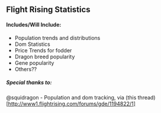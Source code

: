 ## Flight Rising Statistics

#### Includes/Will Include:
* Population trends and distributions
* Dom Statistics
* Price Trends for fodder
* Dragon breed popularity
* Gene popularity
* Others??

##### Special thanks to:
@squidragon - Population and dom tracking, via (this thread) [http://www1.flightrising.com/forums/gde/1194822/1]
